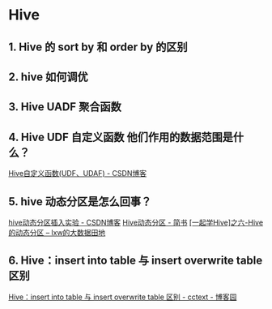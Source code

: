# Hive

## 1. Hive 的 sort by 和 order by 的区别

## 2. hive 如何调优

## 3. Hive UADF 聚合函数  

## 4. Hive UDF 自定义函数  他们作用的数据范围是什么？

[Hive自定义函数(UDF、UDAF) - CSDN博客](https://blog.csdn.net/scgaliguodong123_/article/details/46993005)

## 5. hive 动态分区是怎么回事？

[hive动态分区插入实验 - CSDN博客](https://blog.csdn.net/wzy0623/article/details/50817883)
[Hive动态分区 - 简书](https://www.jianshu.com/p/e7debf0980e3)
[[一起学Hive]之六-Hive的动态分区 – lxw的大数据田地](http://lxw1234.com/archives/2015/06/286.htm)

## 6. Hive：insert into table 与 insert overwrite table 区别 

[Hive：insert into table 与 insert overwrite table 区别 - cctext - 博客园](https://www.cnblogs.com/yy3b2007com/p/7054128.html)




